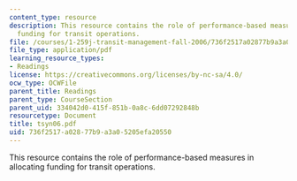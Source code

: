 ```yaml
---
content_type: resource
description: This resource contains the role of performance-based measures in allocating
  funding for transit operations.
file: /courses/1-259j-transit-management-fall-2006/736f2517a02877b9a3a05205efa20550_tsyn06.pdf
file_type: application/pdf
learning_resource_types:
- Readings
license: https://creativecommons.org/licenses/by-nc-sa/4.0/
ocw_type: OCWFile
parent_title: Readings
parent_type: CourseSection
parent_uid: 334042d0-415f-851b-0a8c-6dd07292848b
resourcetype: Document
title: tsyn06.pdf
uid: 736f2517-a028-77b9-a3a0-5205efa20550
---
```

This resource contains the role of performance-based measures in allocating funding for transit operations.